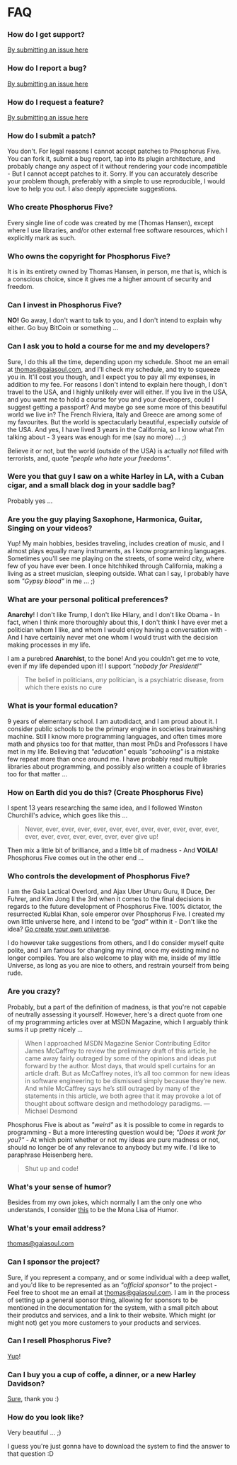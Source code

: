 # FAQ

### How do I get support?

[By submitting an issue here](https://github.com/polterguy/phosphorusfive/issues)

### How do I report a bug?

[By submitting an issue here](https://github.com/polterguy/phosphorusfive/issues)

### How do I request a feature?

[By submitting an issue here](https://github.com/polterguy/phosphorusfive/issues)

### How do I submit a patch?

You don't. For legal reasons I cannot accept patches to Phosphorus Five. You can
fork it, submit a bug report, tap into its plugin architecture, and probably
change any aspect of it without rendering your code incompatible - But I cannot
accept patches to it. Sorry. If you can accurately describe your problem though,
preferably with a simple to use reproducible, I would love to help you out.
I also deeply appreciate suggestions.

### Who create Phosphorus Five?

Every single line of code was created by me (Thomas Hansen), except where I use
libraries, and/or other external free software resources, which I explicitly
mark as such.

### Who owns the copyright for Phosphorus Five?

It is in its entirety owned by Thomas Hansen, in person, me that is, which is a
conscious choice, since it gives me a higher amount of security and freedom.

### Can I invest in Phosphorus Five?

__NO!__ Go away, I don't want to talk to you, and I don't intend to explain why either.
Go buy BitCoin or something ...

### Can I ask you to hold a course for me and my developers?

Sure, I do this all the time, depending upon my schedule. Shoot me an email at
thomas@gaiasoul.com, and I'll check my schedule, and try to squeeze you in.
It'll cost you though, and I expect you to pay all my expenses, in addition
to my fee. For reasons I don't intend to explain here though, I don't travel
to the USA, and I highly unlikely ever will either. If you live in the USA, and
you want me to hold a course for you and your developers, could I suggest getting
a passport? And maybe go see some more of this beautiful world we live in? The French
Riviera, Italy and Greece are among some of my favourites. But the world is
spectacularly beautiful, especially _outside_ of the USA. And yes, I have lived
3 years in the California, so I know what I'm talking about - 3 years was enough for
me (say no more) ... ;)

Believe it or not, but the world (outside of the USA) is actually _not_ filled
with terrorists, and, quote _"people who hate your freedoms"_.

### Were you that guy I saw on a white Harley in LA, with a Cuban cigar, and a small black dog in your saddle bag?

Probably yes ...

### Are you the guy playing Saxophone, Harmonica, Guitar, Singing on your videos?

Yup! My main hobbies, besides traveling, includes creation of music, and I almost plays equally
many instruments, as I know programming languages. Sometimes you'll see me playing on
the streets, of some weird city, where few of you have ever been. I once hitchhiked
through California, making a living as a street musician, sleeping outside. What
can I say, I probably have som _"Gypsy blood"_ in me ... ;)

### What are your personal political preferences?

__Anarchy__! I don't like Trump, I don't like Hilary, and I don't like
Obama - In fact, when I think more thoroughly about this, I don't think I have ever
met a politician whom I like, and whom I would enjoy having a conversation with - And
I have certainly never met one whom I would trust with the decision making processes in my
life.

I am a purebred __Anarchist__, to the bone! And you couldn't get me to vote,
even if my life depended upon it! I support _"nobody for President!"_

> The belief in politicians, _any_ politician, is a psychiatric disease, from which there exists no cure

### What is your formal education?

9 years of elementary school. I am autodidact, and I am proud about it. I consider
public schools to be the primary engine in societies brainwashing machine. Still
I know more programming languages, and often times more math and physics too for
that matter, than most PhDs and Professors I have met in my life. Believing
that _"education"_ equals _"schooling"_ is a mistake few repeat more than once
around me. I have probably read multiple libraries about programming, and possibly also
written a couple of libraries too for that matter ...

### How on Earth did you do this? (Create Phosphorus Five)

I spent 13 years researching the same idea, and I followed Winston Churchill's advice,
which goes like this ...

> Never, ever, ever, ever, ever, ever, ever, ever, ever, ever, ever, ever, ever, ever, ever, ever, ever, ever, ever give up!

Then mix a little bit of brilliance, and a little bit of madness - And __VOILA!__
Phosphorus Five comes out in the other end ...

### Who controls the development of Phosphorus Five?

I am the Gaia Lactical Overlord, and Ajax Uber Uhuru Guru, Il Duce, Der Fuhrer,
and Kim Jong Il the 3rd when it comes to the final decisions in regards to the future development
of Phosphorus Five. 100% dictator, the resurrected Kublai Khan, sole emperor over Phosphorus Five.
I created my own little universe here, and I intend to be _"god"_ within it - Don't like the idea?
[Go create your own universe](https://github.com/new).

I do however take suggestions from others, and I do consider myself quite polite, and I am
famous for changing my mind, once my existing mind no longer compiles. You are also welcome to
play with me, inside of my little Universe, as long as you are nice to others, and
restrain yourself from being rude.

### Are you crazy?

Probably, but a part of the definition of madness, is that you're not capable
of neutrally assessing it yourself. However, here's a direct quote from one
of my programming articles over at MSDN Magazine, which I arguably think
sums it up pretty nicely ...

> When I approached MSDN Magazine Senior Contributing Editor James McCaffrey to review the preliminary draft of this article, he came away fairly outraged by some of the opinions and ideas put forward by the author. Most days, that would spell curtains for an article draft. But as McCaffrey notes, it’s all too common for new ideas in software engineering to be dismissed simply because they’re new. And while McCaffrey says he’s still outraged by many of the statements in this article, we both agree that it may provoke a lot of thought about software design and methodology paradigms.  —Michael Desmond

Phosphorus Five is about as _"weird"_ as it is possible to come in regards to
programming - But a more interesting question would be; _"Does it work for you?"_ -
At which point whether or not my ideas are pure madness or not, should no longer
be of any relevance to anybody but my wife. I'd like to paraphrase Heisenberg here.

> Shut up and code!

### What's your sense of humor?

Besides from my own jokes, which normally I am the only one who understands,
I consider [this](https://www.youtube.com/watch?v=so8NQficzZg)  to be the Mona
Lisa of Humor.

### What's your email address?

thomas@gaiasoul.com

### Can I sponsor the project?

Sure, if you represent a company, and or some individual with a deep wallet, and
you'd like to be represented as an _"official sponsor"_ to the project - Feel free
to shoot me an email at thomas@gaiasoul.com. I am in the process of setting up
a general sponsor thing, allowing for sponsors to be mentioned in the documentation
for the system, with a small pitch about their produtcs and services, and a link
to their website. Which might (or might not) get you more customers to your products
and services.

### Can I resell Phosphorus Five?

[Yup](https://www.youtube.com/watch?v=kFUSenWxrOM)!

### Can I buy you a cup of coffe, a dinner, or a new Harley Davidson?

[Sure](https://www.paypal.com/cgi-bin/webscr?cmd=_s-xclick&hosted_button_id=BXLLPEF2AG7VC), thank you :)

### How do you look like?

Very beautiful ... ;)

I guess you're just gonna have to download the system to find the answer to that
question :D
